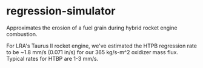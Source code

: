 # regression-simulator
Approximates the erosion of a fuel grain during hybrid rocket engine combustion.


For LRA's Taurus II rocket engine, we've estimated the HTPB regression rate to be ~1.8 mm/s (0.071 in/s) for our 365 kg/s-m^2 oxidizer mass flux. Typical rates for HTBP are 1-3 mm/s.

